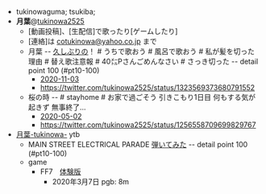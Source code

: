 - tukinowaguma; tsukiba; 
- **月葉**@[tukinowa2525](https://twitter.com/tukinowa2525)
    - [動画投稿]、[生配信]で歌ったり[ゲームしたり]
    - [連絡]は cotukinowa@yahoo.co.jp まで
    - 月葉 -- [久しぶりの](https://twitter.com/tukinowa2525/status/1323569373680791552)！ # うちで歌おう # 風呂で歌おう # 私が髪を切った理由 # 替え歌注意報 # 40㍍Pさんごめんなさい # さっき切った  -- detail point 100 (#pt10-100)
        - [2020-11-03](https://www.bilibili.com/video/BV1C54y1r7Up)
        - https://twitter.com/tukinowa2525/status/1323569373680791552
    - 桜の時 -- # stayhome # お家で過ごそう
引きこもり1日目
何もする気が起きず
無事終了…
        - [2020-05-02](https://www.bilibili.com/video/BV1fg4y1z7wA)
        - https://twitter.com/tukinowa2525/status/1256558709699829767
- [月葉-tukinowa-](https://www.youtube.com/channel/UCI_DefO07hqDBKC-TZ2nP1g) ytb
    - MAIN STREET ELECTRICAL PARADE [弾いてみた](https://www.youtube.com/watch?v=lc9PGGmQvAU)  -- detail point 100 (#pt10-100)
    - game
        - FF7　[体験版](https://www.youtube.com/watch?v=dJuT2iK2_E0)
            - 2020年3月7日
pgb: 8m
